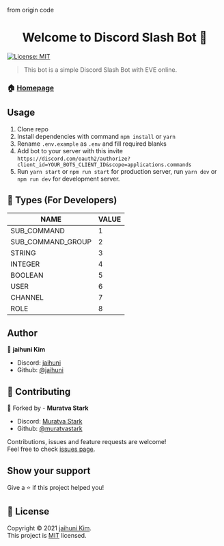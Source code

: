 from origin code

<h1 align="center">Welcome to Discord Slash Bot 👋</h1>
<p>
  <a href="#" target="_blank">
    <img alt="License: MIT" src="https://img.shields.io/badge/License-MIT-yellow.svg" />
  </a>
</p>

> This bot is a simple Discord Slash Bot with EVE online.

### 🏠 [Homepage](https://github.com/jaihuni/bot_1)

## Usage

1. Clone repo
2. Install dependencies with command `npm install` or `yarn`
3. Rename `.env.example` as `.env` and fill required blanks
4. Add bot to your server with this invite `https://discord.com/oauth2/authorize?client_id=YOUR_BOTS_CLIENT_ID&scope=applications.commands`
5. Run `yarn start` or `npm run start` for production server, run `yarn dev` or `npm run dev` for development server.

## 🎈 Types (For Developers)

| NAME              | VALUE |
| ----------------- | ----- |
| SUB_COMMAND       | 1     |
| SUB_COMMAND_GROUP | 2     |
| STRING            | 3     |
| INTEGER           | 4     |
| BOOLEAN           | 5     |
| USER              | 6     |
| CHANNEL           | 7     |
| ROLE              | 8     |

## Author

👤 **jaihuni Kim**

* Discord: [jaihuni](https://discord.com/users/388299788258639873)
* Github: [@jaihuni](https://github.com/jaihuni)

## 🤝 Contributing

👤 Forked by - **Muratva Stark** 

* Discord: [Muratva Stark](https://discord.com/users/470974660264067072)
* Github: [@muratvastark](https://github.com/muratvastark)

Contributions, issues and feature requests are welcome!<br />Feel free to check [issues page](https://github.com/muratvastark/discord-slash-bot/issues). 

## Show your support

Give a ⭐️ if this project helped you!

## 📝 License

Copyright © 2021 [jaihuni Kim](https://github.com/jaihuni).<br />
This project is [MIT](https://github.com/jaihuni/bot_1/blob/master/LICENSE) licensed.


